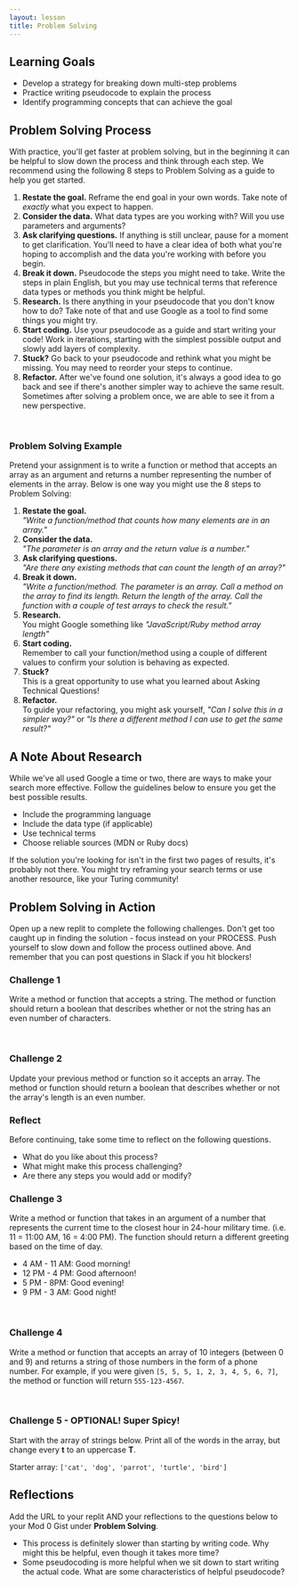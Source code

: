 ```yaml
---
layout: lesson
title: Problem Solving
---
```


## Learning Goals

- Develop a strategy for breaking down multi-step problems
- Practice writing pseudocode to explain the process
- Identify programming concepts that can achieve the goal

## Problem Solving Process
With practice, you'll get faster at problem solving, but in the beginning it can be helpful to slow down the process and think through each step. We recommend using the following 8 steps to Problem Solving as a guide to help you get started.
1. **Restate the goal.** Reframe the end goal in your own words. Take note of *exactly* what you expect to happen.
1. **Consider the data.** What data types are you working with? Will you use parameters and arguments?
1. **Ask clarifying questions.** If anything is still unclear, pause for a moment to get clarification. You'll need to have a clear idea of both what you're hoping to accomplish and the data you're working with before you begin.
1. **Break it down.** Pseudocode the steps you might need to take. Write the steps in plain English, but you may use technical terms that reference data types or methods you think might be helpful.
1. **Research.** Is there anything in your pseudocode that you don't know how to do? Take note of that and use Google as a tool to find some things you might try.
1. **Start coding.** Use your pseudocode as a guide and start writing your code! Work in iterations, starting with the simplest possible output and slowly add layers of complexity.
1. **Stuck?** Go back to your pseudocode and rethink what you might be missing. You may need to reorder your steps to continue.
1. **Refactor.** After we've found one solution, it's always a good idea to go back and see if there's another simpler way to achieve the same result. Sometimes after solving a problem once, we are able to see it from a new perspective.

<br>

<div class="s-card">
  <h3>Problem Solving Example</h3>
  <p>Pretend your assignment is to write a function or method that accepts an array as an argument and returns a number representing the number of elements in the array. Below is one way you might use the 8 steps to Problem Solving:</p>
  <ol>
    <li><b>Restate the goal.</b> 
      <br>
        <i>"Write a function/method that counts how many elements are in an array."</i>
    </li>
    <li><b>Consider the data.</b> 
      <br>
        <i>"The parameter is an array and the return value is a number."</i>
    </li>
    <li><b>Ask clarifying questions.</b> 
      <br>
        <i>"Are there any existing methods that can count the length of an array?"</i>
    </li>
    <li><b>Break it down.</b> 
      <br>
        <i>"Write a function/method. The parameter is an array. Call a method on the array to find its length. Return the length of the array. Call the function with a couple of test arrays to check the result."</i>
    </li>
    <li><b>Research.</b> 
      <br>
        You might Google something like <i>"JavaScript/Ruby method array length"</i>
    </li>
    <li><b>Start coding.</b> 
      <br>
      Remember to call your function/method using a couple of different values to confirm your solution is behaving as expected.
    </li>
    <li><b>Stuck?</b>
      <br>
        This is a great opportunity to use what you learned about Asking Technical Questions!
    </li>
    <li><b>Refactor.</b>
      <br>
      To guide your refactoring, you might ask yourself, <i>"Can I solve this in a simpler way?"</i> or <i>"Is there a different method I can use to get the same result?"</i>
    </li>  
  </ol>
</div>

## A Note About Research
While we've all used Google a time or two, there are ways to make your search more effective. Follow the guidelines below to ensure you get the best possible results.
- Include the programming language
- Include the data type (if applicable)
- Use technical terms
- Choose reliable sources (MDN or Ruby docs)

If the solution you're looking for isn't in the first two pages of results, it's probably not there. You might try reframing your search terms or use another resource, like your Turing community!

## Problem Solving in Action
Open up a new replit to complete the following challenges. Don't get too caught up in finding the solution - focus instead on your PROCESS. Push yourself to slow down and follow the process outlined above. And remember that you can post questions in Slack if you hit blockers!

<div class="s-card">
  <h3>Challenge 1</h3>
  <p>Write a method or function that accepts a string. The method or function should return a boolean that describes whether or not the string has an even number of characters.</p>
</div>

<br>

<div class="s-card">
  <h3>Challenge 2</h3>
  <p>Update your previous method or function so it accepts an array. The method or function should return a boolean that describes whether or not the array's length is an even number.</p>
</div>

### Reflect
Before continuing, take some time to reflect on the following questions. 
- What do you like about this process?
- What might make this process challenging?
- Are there any steps you would add or modify?

<div class="s-card">
  <h3>Challenge 3</h3>
  <p>Write a method or function that takes in an argument of a number that represents the current time to the closest hour in 24-hour military time. (i.e. 11 = 11:00 AM, 16 = 4:00 PM). The function should return a different greeting based on the time of day.</p>
  <ul>
    <li>4 AM - 11 AM: Good morning!</li>
    <li>12 PM - 4 PM: Good afternoon!</li>
    <li>5 PM - 8PM: Good evening!</li>
    <li>9 PM - 3 AM: Good night!</li>
  </ul>
</div>

<br>

<div class="s-card">
  <h3>Challenge 4</h3>
  <p>Write a method or function that accepts an array of 10 integers (between 0 and 9) and returns a string of those numbers in the form of a phone number. For example, if you were given <code>[5, 5, 5, 1, 2, 3, 4, 5, 6, 7]</code>, the method or function will return <code>555-123-4567</code>.</p>
</div>

<br>

<div class="s-card">
  <h3>Challenge 5 - OPTIONAL! Super Spicy!</h3>
  <p>Start with the array of strings below. Print all of the words in the array, but change every <strong>t</strong> to an uppercase <strong>T</strong>.</p>
  <p>Starter array: <code>['cat', 'dog', 'parrot', 'turtle', 'bird']</code></p>
</div>

## Reflections
Add the URL to your replit AND your reflections to the questions below to your Mod 0 Gist under **Problem Solving**.
- This process is definitely slower than starting by writing code. Why might this be helpful, even though it takes more time? 
- Some pseudocoding is more helpful when we sit down to start writing the actual code. What are some characteristics of helpful pseudocode?